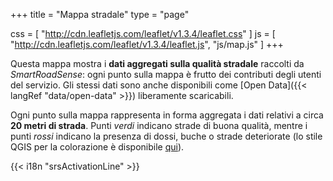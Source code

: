 +++
title = "Mappa stradale"
type = "page"

css = [
    "http://cdn.leafletjs.com/leaflet/v1.3.4/leaflet.css"
]
js = [
    "http://cdn.leafletjs.com/leaflet/v1.3.4/leaflet.js",
    "js/map.js"
]
+++

<div id="mapdiv"></div>

Questa mappa mostra i **dati aggregati sulla qualità stradale** raccolti da *SmartRoadSense*:
ogni punto sulla mappa è frutto dei contributi degli utenti del servizio.
Gli stessi dati sono anche disponibili come [Open Data]({{< langRef "data/open-data" >}}) liberamente scaricabili.

Ogni punto sulla mappa rappresenta in forma aggregata i dati relativi a circa **20&nbsp;metri di strada**.
Punti *verdi* indicano strade di buona qualità, mentre i punti *rossi* indicano la presenza di dossi, buche o strade deteriorate (lo stile QGIS per la colorazione è disponibile [qui](http://www.c4rs.eu/wp-content/uploads/2018/09/colour-scale.zip)).

<p>
{{< i18n "srsActivationLine" >}}
</p>
